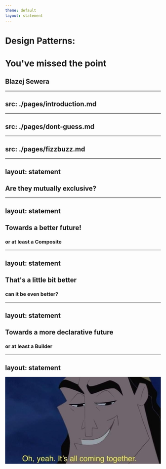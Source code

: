 ```yaml
---
theme: default
layout: statement
---
```


# Design Patterns:
# You've missed the point

<v-click>

## Blazej Sewera

</v-click>

---
src: ./pages/introduction.md
---

---
src: ./pages/dont-guess.md
---

---
src: ./pages/fizzbuzz.md
---

---
layout: statement
---

## Are they mutually exclusive?

---
layout: statement
---

## Towards a better future!

<v-click>

### or at least a Composite

</v-click>

---
layout: statement
---

## That's a little bit better

<v-click>

### can it be even better?

</v-click>

---
layout: statement
---

## Towards a more declarative future

<v-click>

### or at least a Builder

</v-click>

---
layout: statement
---

<div class="flex">
    <img
    class="w-100 mx-auto"
    src="/img/its-all-coming-together.jpg"
    />
</div>
